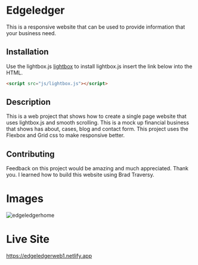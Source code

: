 # Edgeledger
This is a responsive website that can be used to provide information that your business need.
## Installation

Use the lightbox.js [lightbox](https://victordiego.com/lightbox/) to install lightbox.js insert the link below into the HTML. 

```html
<script src="js/lightbox.js"></script>
```

## Description
This is a web project that shows how to create a single page website that uses lightbox.js and smooth scrolling. This is a mock up financial business that shows has about, cases, blog and contact form. This project uses the Flexbox and Grid css to make responsive better. 

## Contributing
Feedback on this project would be amazing and much appreciated. Thank you.
I learned how to build this website using Brad Traversy. 

# Images
![edgeledgerhome](https://user-images.githubusercontent.com/32546679/188543508-e71a5320-5d3f-496c-a8ac-7df5f5976a5c.png)

# Live Site 
https://edgeledgerweb1.netlify.app
